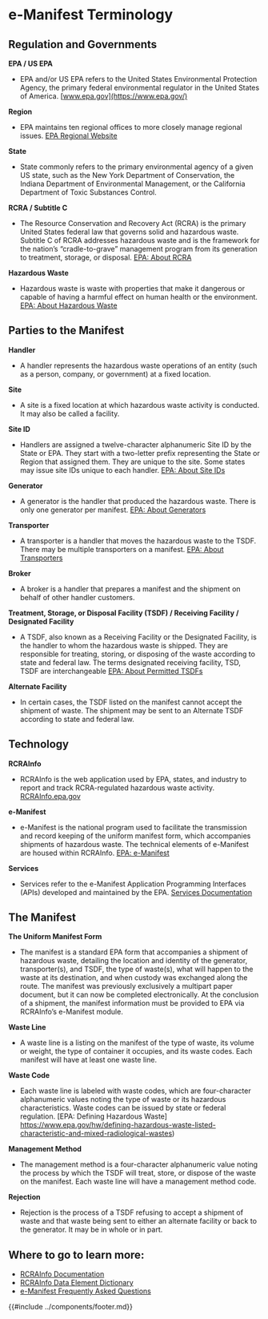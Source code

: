 # e-Manifest Terminology

## Regulation and Governments

**EPA / US EPA**

- EPA and/or US EPA refers to the United States Environmental Protection Agency, the primary federal environmental
  regulator in the United States of America. [www.epa.gov](https://www.epa.gov/)

**Region**

- EPA maintains ten regional offices to more closely manage regional
  issues. [EPA Regional Website](https://www.epa.gov/aboutepa/regional-and-geographic-offices)

**State**

- State commonly refers to the primary environmental agency of a given US state, such as the New York Department of
  Conservation, the Indiana Department of Environmental Management, or the California Department of Toxic Substances
  Control.

**RCRA / Subtitle C**

- The Resource Conservation and Recovery Act (RCRA) is the primary United States federal law that governs solid and
  hazardous waste. Subtitle C of RCRA addresses hazardous waste and is the framework for the nation’s “cradle-to-grave”
  management program from its generation to treatment, storage, or disposal. [EPA: About RCRA](https://www.epa.gov/rcra)

**Hazardous Waste**

- Hazardous waste is waste with properties that make it dangerous or capable of having a harmful effect on human health
  or the environment. [EPA: About Hazardous Waste](https://www.epa.gov/hw/learn-basics-hazardous-waste)

## Parties to the Manifest

**Handler**

- A handler represents the hazardous waste operations of an entity (such as a person, company, or government) at a fixed
  location.

**Site**

- A site is a fixed location at which hazardous waste activity is conducted. It may also be called a facility.

**Site ID**

- Handlers are assigned a twelve-character alphanumeric Site ID by the State or EPA. They start with a two-letter prefix
  representing the State or Region that assigned them. They are unique to the site. Some states may issue site IDs
  unique to each
  handler. [EPA: About Site IDs](https://www.epa.gov/hwgenerators/how-hazardous-waste-generators-transporters-and-treatment-storage-and-disposal)

**Generator**

- A generator is the handler that produced the hazardous waste. There is only one generator per
  manifest. [EPA: About Generators](https://www.epa.gov/hwgenerators)

**Transporter**

- A transporter is a handler that moves the hazardous waste to the TSDF. There may be multiple transporters on a
  manifest. [EPA: About Transporters](https://www.epa.gov/hw/hazardous-waste-transportation)

**Broker**

- A broker is a handler that prepares a manifest and the shipment on behalf of other handler customers.

**Treatment, Storage, or Disposal Facility (TSDF) / Receiving Facility / Designated Facility**

- A TSDF, also known as a Receiving Facility or the Designated Facility, is the handler to whom the hazardous waste is
  shipped. They are responsible for treating, storing, or disposing of the waste according to state and federal
  law. The terms designated receiving facility, TSD, TSDF are
  interchangeable [EPA: About Permitted TSDFs](https://www.epa.gov/hwpermitting)

**Alternate Facility**

- In certain cases, the TSDF listed on the manifest cannot accept the shipment of waste. The shipment may be sent to an
  Alternate TSDF according to state and federal law.

## Technology

**RCRAInfo**

- RCRAInfo is the web application used by EPA, states, and industry to report and track RCRA-regulated hazardous waste
  activity. [RCRAInfo.epa.gov](https://rcrainfo.epa.gov)

**e-Manifest**

- e-Manifest is the national program used to facilitate the transmission and record keeping of the uniform manifest
  form, which accompanies shipments of hazardous waste. The technical elements of e-Manifest are housed within
  RCRAInfo. [EPA: e-Manifest](https://epa.gov/e-manifest)

**Services**

- Services refer to the e-Manifest Application Programming Interfaces (APIs) developed and maintained by the
  EPA. [Services Documentation](https://github.com/USEPA/e-manifest)

## The Manifest

**The Uniform Manifest Form**

- The manifest is a standard EPA form that accompanies a shipment of hazardous waste, detailing the location and
  identity of the generator, transporter(s), and TSDF, the type of waste(s), what will happen to the waste at its
  destination, and when custody was exchanged along the route. The manifest was previously exclusively a multipart
  paper document, but it can now be completed electronically. At the conclusion of a shipment, the manifest information
  must be provided to EPA via RCRAInfo’s e-Manifest module.

**Waste Line**

- A waste line is a listing on the manifest of the type of waste, its volume or weight, the type of container it
  occupies, and its waste codes. Each manifest will have at least one waste line.

**Waste Code**

- Each waste line is labeled with waste codes, which are four-character alphanumeric values noting the type of waste or
  its hazardous characteristics. Waste codes can be issued by state or federal
  regulation. [EPA: Defining Hazardous Waste] https://www.epa.gov/hw/defining-hazardous-waste-listed-characteristic-and-mixed-radiological-wastes)

**Management Method**

- The management method is a four-character alphanumeric value noting the process by which the TSDF will treat, store,
  or dispose of the waste on the manifest. Each waste line will have a management method code.

**Rejection**

- Rejection is the process of a TSDF refusing to accept a shipment of waste and that waste being sent to either an
  alternate facility or back to the generator. It may be in whole or in part.

## Where to go to learn more:

- [RCRAInfo Documentation](https://rcrainfo.epa.gov/rcrainfo-help/application/industryHelp/index.htm#t=Introduction.htm)
- [RCRAInfo Data Element Dictionary](https://rcrainfo.epa.gov/rcrainfo-help/application/publicHelp/index.htm#t=introduction.htm)
- [e-Manifest Frequently Asked Questions](https://www.epa.gov/e-manifest/frequent-questions-about-e-manifest)

{{#include ../components/footer.md}}
